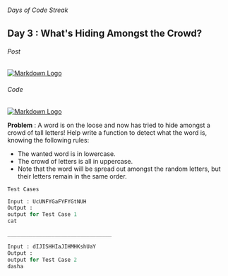 ###### Days of Code Streak 
## Day 3 : What's Hiding Amongst the Crowd?

###### Post
[![Markdown Logo](https://img.shields.io/badge/LinkedIn-0077B5?style=for-the-badge&logo=linkedin&logoColor=white)](https://www.linkedin.com/posts/mustbemustak_daysofcode-vitbhopalgaming-20daysofcode-activity-7018852172339539968-xzy3?utm_source=share&utm_medium=member_desktop)

###### Code
[![Markdown Logo](https://img.shields.io/badge/JavaScript-323330?style=for-the-badge&logo=javascript&logoColor=F7DF1E)](https://github.com/Mus1ak/20DaysofCode/blob/main/Days/Day%203/Day3.js)

**Problem** : A word is on the loose and now has tried to hide amongst a crowd of tall letters! Help write a function to detect what the word is, knowing the following rules:

- The wanted word is in lowercase.
- The crowd of letters is all in uppercase.
- Note that the word will be spread out amongst the random letters, but their letters remain in the same order.

```Test Cases```

```python
Input : UcUNFYGaFYFYGtNUH
Output :
output for Test Case 1
cat

_________________________________

Input : dIJISHHIaJIHMHKshUaY
Output :
output for Test Case 2
dasha
``` 


